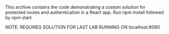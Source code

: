 This archive contains the code demonstrating a custom solution for
protected routes and authentication in a React app. 
Run npm install followed by npm start. 

NOTE: REQUIRES SOLUTION FOR LAST LAB RUNNING ON localhost:8080